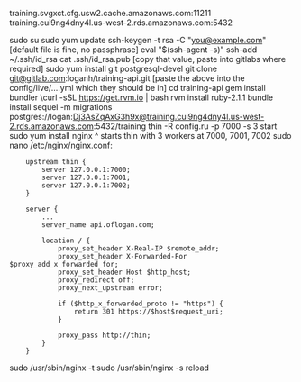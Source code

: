 training.svgxct.cfg.usw2.cache.amazonaws.com:11211
training.cui9ng4dny4l.us-west-2.rds.amazonaws.com:5432

sudo su
sudo yum update
ssh-keygen -t rsa -C "you@example.com"
[default file is fine, no passphrase]
eval "$(ssh-agent -s)"
ssh-add ~/.ssh/id_rsa
cat .ssh/id_rsa.pub
[copy that value, paste into gitlabs where required]
sudo yum install git postgresql-devel
git clone git@gitlab.com:loganh/training-api.git
[paste the above into the config/live/....yml which they should be in]
cd training-api
gem install bundler
\curl -sSL https://get.rvm.io | bash
rvm install ruby-2.1.1
bundle install
sequel -m migrations postgres://logan:Dj3AsZqAxG3h9x@training.cui9ng4dny4l.us-west-2.rds.amazonaws.com:5432/training
thin -R config.ru -p 7000 -s 3 start
sudo yum install nginx
^ starts thin with 3 workers at 7000, 7001, 7002
sudo nano /etc/nginx/nginx.conf:
```
    upstream thin {
        server 127.0.0.1:7000;
        server 127.0.0.1:7001;
        server 127.0.0.1:7002;
    }

    server {
        ...
        server_name api.oflogan.com;

        location / {
            proxy_set_header X-Real-IP $remote_addr;
            proxy_set_header X-Forwarded-For $proxy_add_x_forwarded_for;
            proxy_set_header Host $http_host;
            proxy_redirect off;
            proxy_next_upstream error;

            if ($http_x_forwarded_proto != "https") {
                return 301 https://$host$request_uri;
            }

            proxy_pass http://thin;
        }
    }
```

sudo /usr/sbin/nginx -t
sudo /usr/sbin/nginx -s reload
